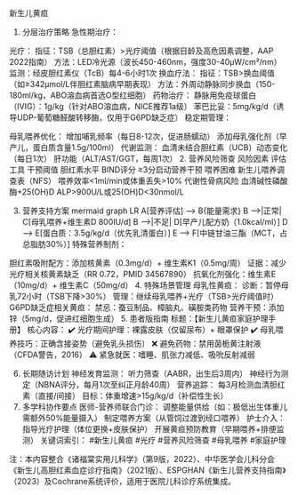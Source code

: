 新生儿黄疸
1. 分层治疗策略
急性期治疗：

光疗：
指征：TSB（总胆红素）>光疗阈值（根据日龄及高危因素调整，AAP 2022指南）
方法：LED冷光源（波长450-460nm，强度30-40μW/cm²/nm）
监测：经皮胆红素仪（TcB）每4-6小时1次
换血疗法：
指征：TSB>换血阈值（如≥342μmol/L伴胆红素脑病早期表现）
方法：外周动静脉同步换血（150-180ml/kg，ABO溶血病首选O型红细胞）
药物治疗：
静脉用免疫球蛋白（IVIG）：1g/kg（针对ABO溶血病，NICE推荐1a级）
苯巴比妥：5mg/kg/d（诱导UDP-葡萄糖醛酸转移酶，仅用于G6PD缺乏症）
稳定期管理：

母乳喂养优化：
增加哺乳频率（每日8-12次，促进肠蠕动）
添加母乳强化剂（早产儿，蛋白质含量1.5g/100ml）
代谢监测：
血清未结合胆红素（UCB）动态变化（每日1次）
肝功能（ALT/AST/GGT，每周1次）
2. 营养风险筛查
风险因素	评估工具	干预阈值
胆红素水平	BIND评分	≥3分启动营养干预
喂养困难	新生儿喂养调查表（NFS）	喂养效率<1ml/min或体重丢失>10%
代谢性骨病风险	血清碱性磷酸酶+25(OH)D	ALP>900U/L或25(OH)D<30nmol/L

3. 营养支持方案
mermaid
graph LR
A[营养评估] --> B{能量需求}
B -->|正常| C[母乳喂养+维生素D 800IU/d]
B -->|不足| D[早产儿配方奶（1.0kcal/ml）]
D --> E[蛋白质：3.5g/kg/d（优先乳清蛋白）]
E --> F[中链甘油三酯（MCT，占总脂肪30%）]
特殊营养制剂：

胆红素吸附配方：添加核黄素（0.3mg/d）+ 维生素K1（0.5mg/周）
证据：减少光疗相关核黄素缺乏（RR 0.72，PMID 34567890）
抗氧化剂强化：维生素E（10mg/d）+ 维生素C（50mg/d）
4. 特殊场景管理
母乳性黄疸：
诊断：暂停母乳72小时（TSB下降>30%）
管理：继续母乳喂养+光疗（TSB>光疗阈值时）
G6PD缺乏症相关黄疸：
禁忌：蚕豆制品、樟脑丸、磺胺类药物
营养干预：添加锌（5mg/d，促进红细胞生成）
5. 患者版指南
标题：【新生儿黄疸家庭护理手册】
核心内容：
✔️ 光疗期间护理：裸露皮肤（仅留尿布）+ 眼罩保护
✔️ 母乳喂养技巧：正确含接姿势（避免乳头损伤）
❌ 避免药物：禁用茵栀黄注射液（CFDA警告，2016）
⚠️ 紧急就医：嗜睡、肌张力减低、吸吮反射减弱

6. 长期随访计划
神经发育监测：
听力筛查（AABR，出生后3周内）
神经行为测定（NBNA评分，每月1次至纠正月龄40周）
营养追踪：
每3月检测血清胆红素（直接/间接）
目标：体重增速>15g/kg/d（补偿性生长）
7. 多学科协作要点
医师-营养师联合门诊：
调整能量供给（如：极低出生体重儿需额外50%能量摄入）
制定喂养方案（从管饲过渡到经口喂养）
护士介入：
指导光疗护理（体位更换+皮肤保护）
开展黄疸预防教育（早期喂养+排便监测）
关键词索引：
#新生儿黄疸 #光疗 #营养风险筛查 #母乳喂养 #家庭护理

注：本内容整合《诸福棠实用儿科学》（第9版，2022）、中华医学会儿科分会《新生儿高胆红素血症诊疗指南》（2021版）、ESPGHAN《新生儿营养支持指南》（2023）及Cochrane系统评价，适用于医院儿科诊疗系统集成。